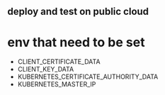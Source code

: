## deploy and test on public cloud
# env that need to be set
* CLIENT_CERTIFICATE_DATA
* CLIENT_KEY_DATA
* KUBERNETES_CERTIFICATE_AUTHORITY_DATA
* KUBERNETES_MASTER_IP